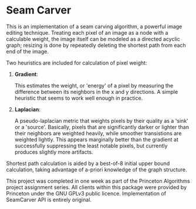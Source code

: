 # Seam Carver

This is an implementation of a seam carving algorithm, a powerful image editing technique. 
Treating each pixel of an image as a node with a calculable weight, the image itself can be
modeled as a directed acyclic graph; resizing is done by repeatedly deleting the shortest path
from each end of the image.

Two heuristics are included for calculation of pixel weight:

1. **Gradient**:
 
    This estimates the weight, or 'energy' of a pixel by measuring
    the difference between its neighbors in the x and y directions.
    A simple heuristic that seems to work well enough in practice.

2.  **Laplacian**:

    A pseudo-laplacian metric that weights pixels by their quality
    as a 'sink' or a 'source'. Basically, pixels that are significantly
    darker or lighter than their neighbors are weighted heavily, while
    smoother transistions are weighted lightly. This appears marginally
    better than the gradient at successfully suppressing the least notable
    pixels, but currently produces slightly more artifacts.
  
Shortest path calculation is aided by a best-of-8 initial upper bound
calculation, taking advantage of a-priori knowledge of the graph structure.
  
This project was completed in one week as part of the Princeton Algorithms
project assignment series. All clients within this package were provided
by Princeton under the GNU GPLv3 public licence. Implementation of SeamCarver
API is entirely original.
